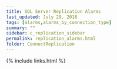 ```yaml
---
title: SQL Server Replication Alarms
last_updated: July 29, 2016
tags: [alarms,alarms_by_connection_type]
summary: ""
sidebar: c_replication_sidebar
permalink: replication_alarms.html
folder: ConnectReplication
---
```





{% include links.html %}
